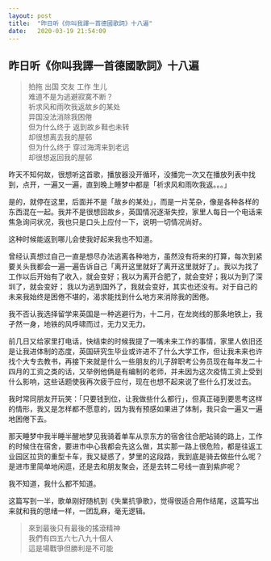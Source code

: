 ```yaml
---
layout: post
title:  "昨日听《你叫我譯一首德國歌詞》十八遍"
date:   2020-03-19 21:54:09
---
```

## 昨日听《你叫我譯一首德國歌詞》十八遍

>拍拖 出国 交友 工作 生儿  
难道不是为逃避寂寞不断？  
祈求风和雨吹我返故乡的某处  
异国没法消除我困倦  
但为什么终于 返到故乡鞋也未转  
却很想离去我的屋邨  
但为什么终于 穿过海湾来到老远  
却很想返回我的屋邨    

昨天不知何故，很想听这首歌，播放器没开循环，没播完一次又在播放列表中找到，点开，一遍又一遍，直到晚上睡梦中都是「祈求风和雨吹我返。。。」  

是的，就停在这里，后面并不是「故乡的某处」，而是一片芜杂，像是各种各样的东西混在一起。我并不是很想回故乡，英国情况逐渐失控，家里人每日一个电话来焦急询问状况，我也只是口头上应付一下，说明一切情况尚好。  

这种时候能返到哪儿会使我好起来我也不知道。  

曾经认真想过自己一直是想尽办法逃离各种地方，虽然没有将来的打算，每次到紧要关头我都会一遍一遍告诉自己「离开这里就好了离开这里就好了」。我以为找了工作以后开始有了收入，就会变好；我以为离开合肥了，就会变好；我以为到了深圳了，就会变好；
我以为逃到国外了，我就会变好，其实也还没有。对于自己的未来我始终是困倦不堪的，渴求能找到什么地方来消除我的困倦。

我不否认我选择留学来英国是一种逃避行为，十二月，在龙岗线的那条地铁上，我孑然一身，地铁的风呼啸而过，无力又无力。  

前几日又给家里打电话，快结束的时候我提了一嘴未来工作的事情，家里人依旧还是让我进体制的态度，英国研究生毕业或许进不了什么大学工作，但让我未来也许找个大专去教书，再接下来就是什么一些朋友的儿子辞职考公务员现在每年发二十四月的工资之类的话，又举例他俩是有编制的老师，并未因为这次疫情工资上受到什么影响，这些话题使我再次疲于应付，现在也想不起来说了些什么打发过去。  

我时常同朋友开玩笑：「只要钱到位，让我做些什么都行」，但真正碰到要思考这样的情形，我又是怎样都不愿意的，因为我有预感如果进了体制，我只会一遍又一遍地困倦下去。  

那天睡梦中我半睡半醒地梦见我骑着单车从京东方的宿舍往合肥站骑的路上，工作的时候住在宿舍，要进市中心我都会先这么做，其实那一路上很危险，都是往返工业园区拉货的重型卡车，我又疑惑了，梦里的这段路，我到底是骑去做些什么呢？是进市里简单地闲逛，还是去和朋友聚会，还是去转二号线一直到紫庐呢？   

我不知道，我什么都不知道。  

这篇写到一半，歌单刚好随机到《失業抗爭歌》，觉得很适合用作结尾，这篇写出来就和我的思绪一样，一团乱麻，毫无逻辑。  
>來到最後只有最後的搖滾精神  
我們有四五六七八九十個人  
這是場戰爭但勝利是不可能  




